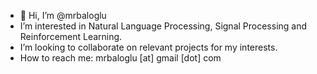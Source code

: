 - 👋 Hi, I’m @mrbaloglu
- I’m interested in Natural Language Processing, Signal Processing and Reinforcement Learning.
- I’m looking to collaborate on relevant projects for my interests.
- How to reach me: mrbaloglu [at] gmail [dot] com

<!---
mrbaloglu/mrbaloglu is a ✨ special ✨ repository because its `README.md` (this file) appears on your GitHub profile.
You can click the Preview link to take a look at your changes.
--->
